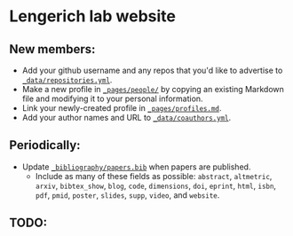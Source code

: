 # Lengerich lab website

## New members:

- Add your github username and any repos that you'd like to advertise to [`_data/repositories.yml`](https://github.com/LengerichLab/lengerichlab.github.io/blob/master/_data/repositories.yml).
- Make a new profile in [`_pages/people/`](https://github.com/LengerichLab/lengerichlab.github.io/tree/master/_pages/people) by copying an existing Markdown file and modifying it to your personal information.
- Link your newly-created profile in [`_pages/profiles.md`](https://github.com/LengerichLab/lengerichlab.github.io/blob/master/_pages/profiles.md).
- Add your author names and URL to [`_data/coauthors.yml`](https://github.com/LengerichLab/lengerichlab.github.io/blob/master/_data/coauthors.yml).

## Periodically:

- Update [`_bibliography/papers.bib`](https://github.com/LengerichLab/lengerichlab.github.io/blob/master/_bibliography/papers.bib) when papers are published.
  - Include as many of these fields as possible: `abstract`, `altmetric`, `arxiv`, `bibtex_show`, `blog`, `code`, `dimensions`, `doi`, `eprint`, `html`, `isbn`, `pdf`, `pmid`, `poster`, `slides`, `supp`, `video`, and `website`.

## TODO:

